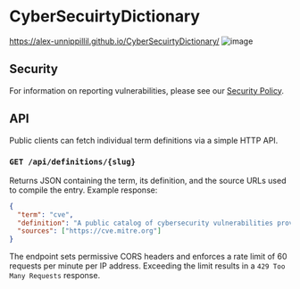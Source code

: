 # CyberSecuirtyDictionary
https://alex-unnippillil.github.io/CyberSecuirtyDictionary/
![image](https://github.com/Alex-Unnippillil/CyberSecuirtyDictionary/assets/24538548/c5a54c56-babb-485d-b01c-4fdfb186325b)

## Security
For information on reporting vulnerabilities, please see our [Security Policy](SECURITY.md).

## API

Public clients can fetch individual term definitions via a simple HTTP API.

### `GET /api/definitions/{slug}`

Returns JSON containing the term, its definition, and the source URLs used to
compile the entry. Example response:

```json
{
  "term": "cve",
  "definition": "A public catalog of cybersecurity vulnerabilities providing unique identifiers for known software flaws.",
  "sources": ["https://cve.mitre.org"]
}
```

The endpoint sets permissive CORS headers and enforces a rate limit of 60
requests per minute per IP address. Exceeding the limit results in a `429 Too
Many Requests` response.
